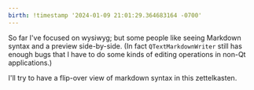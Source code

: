 ```yaml
---
birth: !timestamp '2024-01-09 21:01:29.364683164 -0700'
---
```

So far I've focused on wysiwyg; but some people like seeing Markdown syntax and
a preview side-by-side.  (In fact `QTextMarkdownWriter` still has enough bugs
that I have to do some kinds of editing operations in non-Qt applications.)

I'll try to have a flip-over view of markdown syntax in this zettelkasten.

